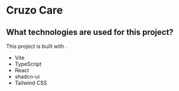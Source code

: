 # Cruzo Care
## What technologies are used for this project?

This project is built with .

- Vite
- TypeScript
- React
- shadcn-ui
- Tailwind CSS

